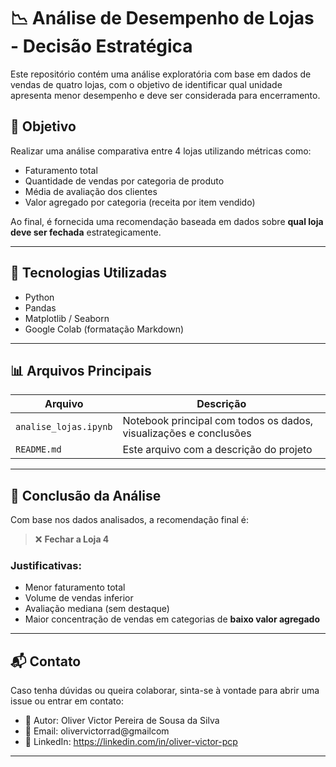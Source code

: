 # 📉 Análise de Desempenho de Lojas - Decisão Estratégica

Este repositório contém uma análise exploratória com base em dados de vendas de quatro lojas, com o objetivo de identificar qual unidade apresenta menor desempenho e deve ser considerada para encerramento.

## 📌 Objetivo

Realizar uma análise comparativa entre 4 lojas utilizando métricas como:

- Faturamento total
- Quantidade de vendas por categoria de produto
- Média de avaliação dos clientes
- Valor agregado por categoria (receita por item vendido)

Ao final, é fornecida uma recomendação baseada em dados sobre **qual loja deve ser fechada** estrategicamente.

---

## 🧪 Tecnologias Utilizadas

- Python
- Pandas
- Matplotlib / Seaborn
- Google Colab (formatação Markdown)

---

## 📊 Arquivos Principais

| Arquivo | Descrição |
|--------|-----------|
| `analise_lojas.ipynb` | Notebook principal com todos os dados, visualizações e conclusões |
| `README.md` | Este arquivo com a descrição do projeto |

---

## 📝 Conclusão da Análise

Com base nos dados analisados, a recomendação final é:

> ❌ **Fechar a Loja 4**

### Justificativas:
- Menor faturamento total
- Volume de vendas inferior
- Avaliação mediana (sem destaque)
- Maior concentração de vendas em categorias de **baixo valor agregado**

---

## 📬 Contato

Caso tenha dúvidas ou queira colaborar, sinta-se à vontade para abrir uma issue ou entrar em contato:

- 👤 Autor: Oliver Victor Pereira de Sousa da Silva
- 📧 Email: olivervictorrad@gmailcom
- 🔗 LinkedIn: https://linkedin.com/in/oliver-victor-pcp

---

